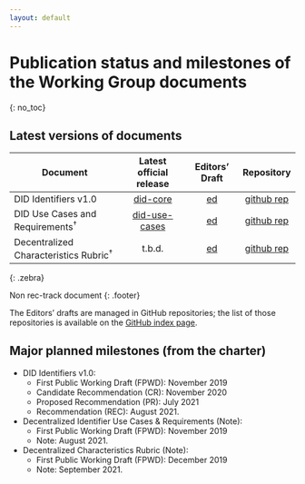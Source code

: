 ```yaml
---
layout: default
---
```


# Publication status and milestones of the Working Group documents
{: no_toc}

## Latest versions of documents

| Document | Latest official release | Editors’ Draft | Repository |
|----------|:-----------------------:|:--------------:|:----------:|
| DID Identifiers v1.0| [did-core](https://www.w3.org/TR/did-core/) | [ed](https://w3c.github.io/did-spec/) | [github rep](https://github.com/w3c/did-spec) |
| DID Use Cases and Requirements<sup>†<sup>   | [did-use-cases](https://www.w3.org/TR/did-use-cases/) | [ed](https://w3c.github.io/did-use-cases/) | [github rep](https://github.com/w3c/did-use-cases) |
| Decentralized Characteristics Rubric<sup>†<sup>  | t.b.d. | [ed](https://w3c.github.io/did-rubric/) | [github rep](https://github.com/w3c/did-rubric) |
{: .zebra}

Non rec-track document
{: .footer}

<!-- <div data-apiary="specifications"></div> -->

The Editors’ drafts are managed in GitHub repositories; the list of those repositories is available on the [GitHub index page](https://github.com/search?q=topic%3Adid-wg+org%3Aw3c&type=Repositories).

## Major planned milestones (from the charter)

* DID Identifiers v1.0:
    * First Public Working Draft (FPWD): November 2019
    * Candidate Recommendation (CR): November 2020
    * Proposed Recommendation (PR): July 2021
    * Recommendation (REC): August 2021.
* Decentralized Identifier Use Cases & Requirements (Note):
    * First Public Working Draft (FPWD): November 2019
    * Note: August 2021.
* Decentralized Characteristics Rubric (Note):
    * First Public Working Draft (FPWD): December 2019
    * Note: September 2021.

